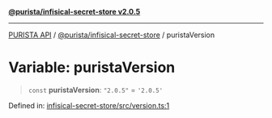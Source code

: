 [**@purista/infisical-secret-store v2.0.5**](../README.md)

***

[PURISTA API](../../../packages.md) / [@purista/infisical-secret-store](../README.md) / puristaVersion

# Variable: puristaVersion

> `const` **puristaVersion**: `"2.0.5"` = `'2.0.5'`

Defined in: [infisical-secret-store/src/version.ts:1](https://github.com/puristajs/purista/blob/master/packages/infisical-secret-store/src/version.ts#L1)
